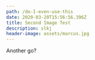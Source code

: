 ```yaml
---
path: /do-I-even-use-this
date: 2020-03-20T15:56:56.396Z
title: Second Image Test
description: slkj
header-image: assets/marcus.jpg
---
```

Another go?